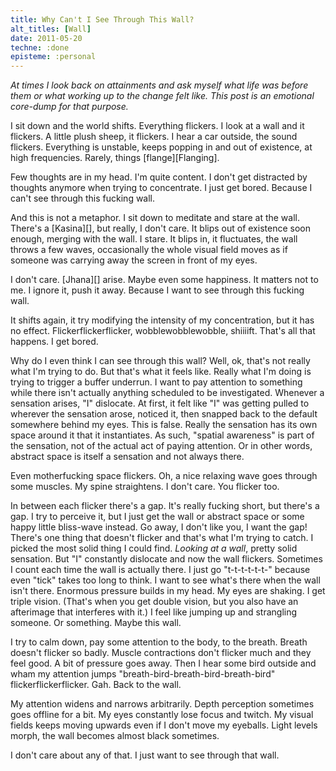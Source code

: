 ```yaml
---
title: Why Can't I See Through This Wall?
alt_titles: [Wall]
date: 2011-05-20
techne: :done
episteme: :personal
---
```


*At times I look back on attainments and ask myself what life was before them or what working up to the change felt like. This post is an emotional core-dump for that purpose.*

I sit down and the world shifts. Everything flickers. I look at a wall and it flickers. A little plush sheep, it flickers. I hear a car outside, the sound flickers. Everything is unstable, keeps popping in and out of existence, at high frequencies. Rarely, things [flange][Flanging].

Few thoughts are in my head. I'm quite content. I don't get distracted by thoughts anymore when trying to concentrate. I just get bored. Because I can't see through this fucking wall.

And this is not a metaphor. I sit down to meditate and stare at the wall. There's a [Kasina][], but really, I don't care. It blips out of existence soon enough, merging with the wall. I stare. It blips in, it fluctuates, the wall throws a few waves, occasionally the whole visual field moves as if someone was carrying away the screen in front of my eyes.

I don't care. [Jhana][] arise. Maybe even some happiness. It matters not to me. I ignore it, push it away. Because I want to see through this fucking wall.

It shifts again, it try modifying the intensity of my concentration, but it has no effect. Flickerflickerflicker, wobblewobblewobble, shiiiift. That's all that happens. I get bored.

Why do I even think I can see through this wall? Well, ok, that's not really what I'm trying to do. But that's what it feels like. Really what I'm doing is trying to trigger a buffer underrun. I want to pay attention to something while there isn't actually anything scheduled to be investigated. Whenever a sensation arises, "I" dislocate. At first, it felt like "I" was getting pulled to wherever the sensation arose, noticed it, then snapped back to the default somewhere behind my eyes. This is false. Really the sensation has its own space around it that it instantiates. As such, "spatial awareness" is part of the sensation, not of the actual act of paying attention. Or in other words, abstract space is itself a sensation and not always there.

Even motherfucking space flickers. Oh, a nice relaxing wave goes through some muscles. My spine straightens. I don't care. You flicker too.

In between each flicker there's a gap. It's really fucking short, but there's a gap. I try to perceive it, but I just get the wall or abstract space or some happy little bliss-wave instead. Go away, I don't like you, I want the gap! There's one thing that doesn't flicker and that's what I'm trying to catch. I picked the most solid thing I could find. *Looking at a wall*, pretty solid sensation. But "I" constantly dislocate and now the wall flickers. Sometimes I count each time the wall is actually there. I just go "t-t-t-t-t-t-" because even "tick" takes too long to think. I want to see what's there when the wall isn't there. Enormous pressure builds in my head. My eyes are shaking. I get triple vision. (That's when you get double vision, but you also have an afterimage that interferes with it.) I feel like jumping up and strangling someone. Or something. Maybe this wall.

I try to calm down, pay some attention to the body, to the breath. Breath doesn't flicker so badly. Muscle contractions don't flicker much and they feel good. A bit of pressure goes away. Then I hear some bird outside and wham my attention jumps "breath-bird-breath-bird-breath-bird" flickerflickerflicker. Gah. Back to the wall.

My attention widens and narrows arbitrarily. Depth perception sometimes goes offline for a bit. My eyes constantly lose focus and twitch. My visual fields keeps moving upwards even if I don't move my eyeballs. Light levels morph, the wall becomes almost black sometimes.

I don't care about any of that. I just want to see through that wall.
